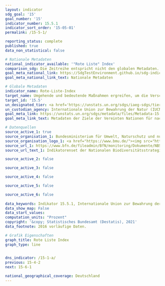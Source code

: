 ```yaml
---
layout: indicator    
sdg_goal: '15'    
goal_number: '15'    
indicator_number: 15.5.1    
indicator_sort_order: '15-05-01'    
permalink: /15-5-1/    

reporting_status: complete    
published: true    
data_non_statistical: false    

# Nationale Metadaten    
national_indicator_available: '"Rote Liste" Index'    
comparison_sdg: Die Zeitreihe entspricht nicht den globalen Metadaten.    
goal_meta_national_link: https://SdgTestEnvironment.github.io/sdg-indicators/public/MetaDe/15.5.1.pdf    
goal_meta_national_link_text: Nationale Metadaten    

# Globale Metadaten    
indicator_name: Rote-Liste-Index    
target_name: Umgehende und bedeutende Maßnahmen ergreifen, um die Verschlechterung der natürlichen Lebensräume zu verringern, dem Verlust der biologischen Vielfalt ein Ende zu setzen und bis 2020 die bedrohten Arten zu schützen und ihr Aussterben zu verhindern    
target_id: '15.5'    
un_designated_tier: <a href='https://unstats.un.org/sdgs/iaeg-sdgs/tier-classification/' title='Klicken Sie hier um weitere Informationen zur UN-Tier-Klassifikation zu erhalten.'>Tier I</a>    
un_custodian_agency: Internationale Union zur Bewahrung der Natur (IUCN)    
goal_meta_link: https://unstats.un.org/sdgs/metadata/files/Metadata-15-05-01.pdf    
goal_meta_link_text: Metadaten der Ziele der Vereinten Nationen für nachhaltige Entwicklung    

# Datenquellen
source_active_1: true
source_organisation_1: Bundesministerium für Umwelt, Naturschutz und nukleare Sicherheit (BMU)
source_organisation_logo_1: <a href="https://www.bmu.de/"><img src="https://g205sdgs.github.io/sdg-indicators/public/OrgImgDe/bmu.png" alt="Logo bmu" style="height:60px; width:148px"/></a>
source_url_1: https://www.bfn.de/fileadmin/BfN/monitoring/Dokumente/NBS_Indikatorenbericht_2014_Internet_barrierefrei.pdf
source_url_text_1: Indikatorenset der Nationalen Biodiversitätsstrategie

source_active_2: false

source_active_3: false

source_active_4: false

source_active_5: false

source_active_6: false
    
data_keywords: Indikator 15.5.1, Internationale Union zur Bewahrung der Natur (IUCN), BirdLife International (BLI)    
data_show_map: False    
data_start_values:     
computation_units: "Prozent"    
copyright: '&copy; Statistisches Bundesamt (Destatis), 2021'    
data_footnote: 2016 vorläufige Daten.    

# Grafik Eigenschaften    
graph_title: Rote Liste Index    
graph_type: line    
    

dns_indicator: /15-1-a/
previous: 15-4-2    
next: 15-6-1    

national_geographical_coverage: Deutschland    
---
```


<span></span>